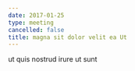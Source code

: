```yaml
---
date: 2017-01-25
type: meeting
cancelled: false
title: magna sit dolor velit ea Ut
---
```

ut quis nostrud irure ut sunt